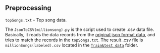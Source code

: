 ## Preprocessing

`topSongs.txt` - Top song data.

The `JsonToCSV(millionsong).py` is the script used to create .csv data file. Basically, it reads the data records from the [original json format data](https://drive.google.com/drive/folders/0B0UQJ5SM5N6gbWRlV1RMUUNIQVU?usp=sharing), and tries to match the records in the `topSongs.txt`. The result .csv file is `millionSongs(labeled).csv` located in the [`Train&test data`](https://github.ncsu.edu/ysun34/CSC522_MillionSongClassification/tree/master/Train%26test%20data) folder.